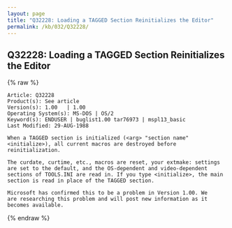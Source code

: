 ```yaml
---
layout: page
title: "Q32228: Loading a TAGGED Section Reinitializes the Editor"
permalink: /kb/032/Q32228/
---
```


## Q32228: Loading a TAGGED Section Reinitializes the Editor

{% raw %}

	Article: Q32228
	Product(s): See article
	Version(s): 1.00   | 1.00
	Operating System(s): MS-DOS | OS/2
	Keyword(s): ENDUSER | buglist1.00 tar76973 | mspl13_basic
	Last Modified: 29-AUG-1988
	
	When a TAGGED section is initialized (<arg> "section name"
	<initialize>), all current macros are destroyed before
	reinitialization.
	
	The curdate, curtime, etc., macros are reset, your extmake: settings
	are set to the default, and the OS-dependent and video-dependent
	sections of TOOLS.INI are read in. If you type <initialize>, the main
	section is read in place of the TAGGED section.
	
	Microsoft has confirmed this to be a problem in Version 1.00. We
	are researching this problem and will post new information as it
	becomes available.

{% endraw %}
